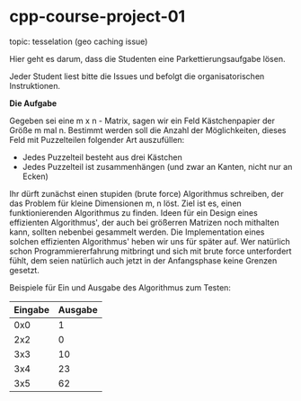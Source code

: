 # cpp-course-project-01

topic: tesselation (geo caching issue)

Hier geht es darum, dass die Studenten eine Parkettierungsaufgabe lösen.

Jeder Student liest bitte die Issues und befolgt die organisatorischen Instruktionen.



__Die Aufgabe__

Gegeben sei eine m x n - Matrix, sagen wir ein Feld Kästchenpapier der Größe m mal n.
Bestimmt werden soll die Anzahl der Möglichkeiten, dieses Feld mit Puzzelteilen folgender Art auszufüllen:
* Jedes Puzzelteil besteht aus drei Kästchen
* Jedes Puzzelteil ist zusammenhängen (und zwar an Kanten, nicht nur an Ecken)

Ihr dürft zunächst einen stupiden (brute force) Algorithmus schreiben, der das Problem für kleine Dimensionen m, n löst. Ziel ist es, einen funktionierenden Algorithmus zu finden. Ideen für ein Design eines effizienten Algorithmus', der auch bei größerren Matrizen noch mithalten kann, sollten nebenbei gesammelt werden.
Die Implementation eines solchen effizienten Algorithmus' heben wir uns für später auf. Wer natürlich schon Programmiererfahrung mitbringt und sich mit brute force unterfordert fühlt, dem seien natürlich auch jetzt in der Anfangsphase keine Grenzen gesetzt.

Beispiele für Ein und Ausgabe des Algorithmus zum Testen:

| Eingabe | Ausgabe |
|---|---|
| 0x0  | 1  |
| 2x2  | 0  |
| 3x3  | 10  |
| 3x4  | 23  |
| 3x5  | 62  |
